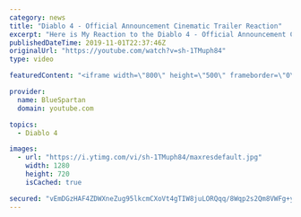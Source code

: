 ```yaml
---
category: news
title: "Diablo 4 - Official Announcement Cinematic Trailer Reaction"
excerpt: "Here is My Reaction to the Diablo 4 - Official Announcement Cinematic Trailer Let me know what you thought of thought of the cinematic in the comments down ..."
publishedDateTime: 2019-11-01T22:37:46Z
originalUrl: "https://youtube.com/watch?v=sh-1TMuph84"
type: video

featuredContent: "<iframe width=\"800\" height=\"500\" frameborder=\"0\" src=\"https://www.youtube.com/embed/sh-1TMuph84\" allow=\"accelerometer; autoplay; encrypted-media; gyroscope; picture-in-picture\" allowfullscreen></iframe>"

provider:
  name: BlueSpartan
  domain: youtube.com

topics:
  - Diablo 4

images:
  - url: "https://i.ytimg.com/vi/sh-1TMuph84/maxresdefault.jpg"
    width: 1280
    height: 720
    isCached: true

secured: "vEmDGzHAF4ZDWXneZug95lkcmCXoVt4gTIW8juLORQqq/8Wqp2s2Qm8VWFg+ySpmITYKTvcXVhJQdNz8H0FJkw7y91YJaF2/dlPWse4V9MOSoKtdBvMTu8db8pmbJQ9bSNX5OH/R8nkgWGyQ2D2/gzXbMUhBxi/EM+sg9lDo/T2eUW1aFPY6BcobpTjur0v0El+Gt+eCyRs3A0zEyBYFyx0Ck7uW48CVLQ80BBaouoDA0iiLH2eCOq3y5buP1QbLFhe8/LR9cIjaIN16UjXTM4Wv7wxLbHre7TsA3bnmxeErMxq+Gj9GBbu5HdpB/zMwhxeuaQI52XKk5BV3GeH6uhqbOBQfH/PQjO7fKY6hmNPefIUE2Yr2eGcw1tpmstlyi8UhHxPi+ZO5yZGIbpqZtSU0oXzYtx1NupsiJ0HkjQI9201D+y7GvfHI+PJpfWZ0;T8SdI54PRUC+syw/JfdawQ=="
---
```


